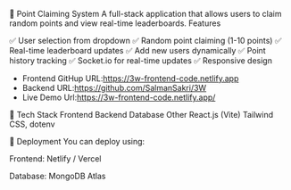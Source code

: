 📌 Point Claiming System
A full-stack application that allows users to claim random points and view real-time leaderboards.
Features

✅ User selection from dropdown
✅ Random point claiming (1-10 points)
✅ Real-time leaderboard updates
✅ Add new users dynamically
✅ Point history tracking
✅ Socket.io for real-time updates
✅ Responsive design

- Frontend GitHup URL:https://3w-frontend-code.netlify.app
- Backend URL:https://github.com/SalmanSakri/3W
- Live Demo Url:https://3w-frontend-code.netlify.app/


🧩 Tech Stack
Frontend	Backend	Database	Other
React.js (Vite)
Tailwind CSS,
dotenv

📌 Deployment
You can deploy using:

Frontend: Netlify / Vercel

Database: MongoDB Atlas
